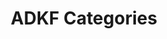---
title: "ADKF Categories"
permalink: /categories/ADKF/
layout: category
author_profile: true
taxonomy: ADKF
---